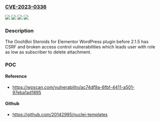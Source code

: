 ### [CVE-2023-0336](https://cve.mitre.org/cgi-bin/cvename.cgi?name=CVE-2023-0336)
![](https://img.shields.io/static/v1?label=Product&message=OoohBoi%20Steroids%20for%20Elementor&color=blue)
![](https://img.shields.io/static/v1?label=Version&message=0%3C%202.1.5%20&color=brighgreen)
![](https://img.shields.io/static/v1?label=Vulnerability&message=CWE-352%20Cross-Site%20Request%20Forgery%20(CSRF)&color=brighgreen)
![](https://img.shields.io/static/v1?label=Vulnerability&message=CWE-862%20Missing%20Authorization&color=brighgreen)

### Description

The OoohBoi Steroids for Elementor WordPress plugin before 2.1.5 has CSRF and broken access control vulnerabilities which leads user with role as low as subscriber to delete attachment.

### POC

#### Reference
- https://wpscan.com/vulnerability/ac74df9a-6fbf-4411-a501-97eba1ad1895

#### Github
- https://github.com/20142995/nuclei-templates


